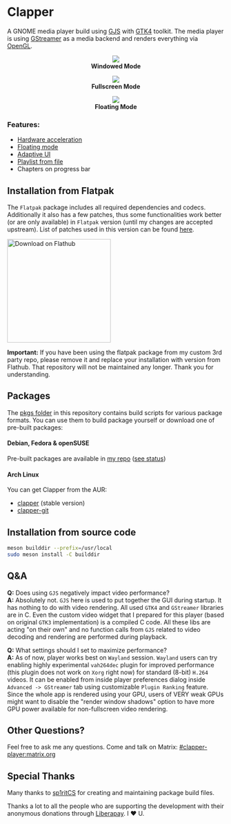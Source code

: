 # Clapper
A GNOME media player build using [GJS](https://gitlab.gnome.org/GNOME/gjs) with [GTK4](https://www.gtk.org) toolkit.
The media player is using [GStreamer](https://gstreamer.freedesktop.org/) as a media backend and renders everything via [OpenGL](https://www.opengl.org).

<p align="center">
<img src="https://raw.githubusercontent.com/wiki/Rafostar/clapper/media/screenshot-windowed.png"><br>
  <b>Windowed Mode</b>
</p>

<p align="center">
<img src="https://raw.githubusercontent.com/wiki/Rafostar/clapper/media/screenshot-fullscreen.png"><br>
  <b>Fullscreen Mode</b>
</p>

<p align="center">
<img src="https://raw.githubusercontent.com/wiki/Rafostar/clapper/media/screenshot-floating.png"><br>
  <b>Floating Mode</b>
</p>

### Features:
* [Hardware acceleration](https://github.com/Rafostar/clapper/wiki/Hardware-acceleration)
* [Floating mode](https://github.com/Rafostar/clapper/wiki/Floating-mode)
* [Adaptive UI](https://raw.githubusercontent.com/wiki/Rafostar/clapper/media/screenshot-mobile.png)
* [Playlist from file](https://github.com/Rafostar/clapper/wiki/Playlists)
* Chapters on progress bar

## Installation from Flatpak
The `Flatpak` package includes all required dependencies and codecs.
Additionally it also has a few patches, thus some functionalities work better (or are only available) in `Flatpak` version (until my changes are accepted upstream). List of patches used in this version can be found [here](https://github.com/Rafostar/clapper/issues/35).

<a href='https://flathub.org/apps/details/com.github.rafostar.Clapper'><img width='240' alt='Download on Flathub' src='https://flathub.org/assets/badges/flathub-badge-en.png'/></a>

**Important:** If you have been using the flatpak package from my custom 3rd party repo, please remove it and replace your installation with version from Flathub. That repository will not be maintained any longer. Thank you for understanding.

## Packages
The [pkgs folder](https://github.com/Rafostar/clapper/tree/master/pkgs) in this repository contains build scripts for various package formats. You can use them to build package yourself or download one of pre-built packages:

#### Debian, Fedora & openSUSE
Pre-built packages are available in [my repo](https://software.opensuse.org//download.html?project=home%3ARafostar&package=clapper) ([see status](https://build.opensuse.org/package/show/home:Rafostar/clapper))

#### Arch Linux
You can get Clapper from the AUR:
* [clapper](https://aur.archlinux.org/packages/clapper) (stable version)
* [clapper-git](https://aur.archlinux.org/packages/clapper-git)

## Installation from source code
```sh
meson builddir --prefix=/usr/local
sudo meson install -C builddir
```

## Q&A
**Q:** Does using `GJS` negatively impact video performance?<br>
**A:** Absolutely not. `GJS` here is used to put together the GUI during startup.
It has nothing to do with video rendering. All used `GTK4` and `GStreamer` libraries are in C.
Even the custom video widget that I prepared for this player (based on original `GTK3` implementation) is a compiled C code.
All these libs are acting "on their own" and no function calls from `GJS` related to video decoding and rendering are performed during playback.

**Q:** What settings should I set to maximize performance?<br>
**A:** As of now, player works best on `Wayland` session. `Wayland` users can try enabling highly experimental `vah264dec` plugin for improved performance (this plugin does not work on `Xorg` right now) for standard (8-bit) `H.264` videos.
It can be enabled from inside player preferences dialog inside `Advanced -> GStreamer` tab using customizable `Plugin Ranking` feature.
Since the whole app is rendered using your GPU, users of VERY weak GPUs might want to disable the "render window shadows" option to have more GPU power available for non-fullscreen video rendering.

## Other Questions?
Feel free to ask me any questions. Come and talk on Matrix: [#clapper-player:matrix.org](https://matrix.to/#/#clapper-player:matrix.org)

## Special Thanks
Many thanks to [sp1ritCS](https://github.com/sp1ritCS) for creating and maintaining package build files.

Thanks a lot to all the people who are supporting the development with their anonymous donations through [Liberapay](https://liberapay.com/Clapper/). I :heart: U.
